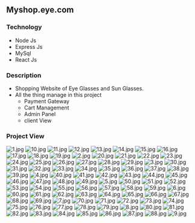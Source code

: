 ## Myshop.eye.com

### Technology
  * Node Js
  * Express Js
  * MySql
  * React Js

### Description
  * Shopping Website of Eye Glasses and Sun Glasses.
  * All the thing manage in this project 
      * Payment Gateway
      * Cart Management
      * Admin Panel
      * client View

### Project View
![1.jpg](https://nitin22032002.github.io/projectiages/1.jpg)
![10.jpg](https://nitin22032002.github.io/projectiages/10.jpg)
![11.jpg](https://nitin22032002.github.io/projectiages/11.jpg)
![12.jpg](https://nitin22032002.github.io/projectiages/12.jpg)
![13.jpg](https://nitin22032002.github.io/projectiages/13.jpg)
![14.jpg](https://nitin22032002.github.io/projectiages/14.jpg)
![15.jpg](https://nitin22032002.github.io/projectiages/15.jpg)
![16.jpg](https://nitin22032002.github.io/projectiages/16.jpg)
![17.jpg](https://nitin22032002.github.io/projectiages/17.jpg)
![18.jpg](https://nitin22032002.github.io/projectiages/18.jpg)
![19.jpg](https://nitin22032002.github.io/projectiages/19.jpg)
![2.jpg](https://nitin22032002.github.io/projectiages/2.jpg)
![20.jpg](https://nitin22032002.github.io/projectiages/20.jpg)
![21.jpg](https://nitin22032002.github.io/projectiages/21.jpg)
![22.jpg](https://nitin22032002.github.io/projectiages/22.jpg)
![23.jpg](https://nitin22032002.github.io/projectiages/23.jpg)
![24.jpg](https://nitin22032002.github.io/projectiages/24.jpg)
![25.jpg](https://nitin22032002.github.io/projectiages/25.jpg)
![26.jpg](https://nitin22032002.github.io/projectiages/26.jpg)
![27.jpg](https://nitin22032002.github.io/projectiages/27.jpg)
![28.jpg](https://nitin22032002.github.io/projectiages/28.jpg)
![29.jpg](https://nitin22032002.github.io/projectiages/29.jpg)
![3.jpg](https://nitin22032002.github.io/projectiages/3.jpg)
![30.jpg](https://nitin22032002.github.io/projectiages/30.jpg)
![31.jpg](https://nitin22032002.github.io/projectiages/31.jpg)
![32.jpg](https://nitin22032002.github.io/projectiages/32.jpg)
![33.jpg](https://nitin22032002.github.io/projectiages/33.jpg)
![34.jpg](https://nitin22032002.github.io/projectiages/34.jpg)
![35.jpg](https://nitin22032002.github.io/projectiages/35.jpg)
![36.jpg](https://nitin22032002.github.io/projectiages/36.jpg)
![37.jpg](https://nitin22032002.github.io/projectiages/37.jpg)
![38.jpg](https://nitin22032002.github.io/projectiages/38.jpg)
![39.jpg](https://nitin22032002.github.io/projectiages/39.jpg)
![4.jpg](https://nitin22032002.github.io/projectiages/4.jpg)
![40.jpg](https://nitin22032002.github.io/projectiages/40.jpg)
![41.jpg](https://nitin22032002.github.io/projectiages/41.jpg)
![42.jpg](https://nitin22032002.github.io/projectiages/42.jpg)
![43.jpg](https://nitin22032002.github.io/projectiages/43.jpg)
![44.jpg](https://nitin22032002.github.io/projectiages/44.jpg)
![45.jpg](https://nitin22032002.github.io/projectiages/45.jpg)
![46.jpg](https://nitin22032002.github.io/projectiages/46.jpg)
![47.jpg](https://nitin22032002.github.io/projectiages/47.jpg)
![48.jpg](https://nitin22032002.github.io/projectiages/48.jpg)
![49.jpg](https://nitin22032002.github.io/projectiages/49.jpg)
![5.jpg](https://nitin22032002.github.io/projectiages/5.jpg)
![50.jpg](https://nitin22032002.github.io/projectiages/50.jpg)
![51.jpg](https://nitin22032002.github.io/projectiages/51.jpg)
![52.jpg](https://nitin22032002.github.io/projectiages/52.jpg)
![53.jpg](https://nitin22032002.github.io/projectiages/53.jpg)
![54.jpg](https://nitin22032002.github.io/projectiages/54.jpg)
![55.jpg](https://nitin22032002.github.io/projectiages/55.jpg)
![56.jpg](https://nitin22032002.github.io/projectiages/56.jpg)
![57.jpg](https://nitin22032002.github.io/projectiages/57.jpg)
![58.jpg](https://nitin22032002.github.io/projectiages/58.jpg)
![59.jpg](https://nitin22032002.github.io/projectiages/59.jpg)
![6.jpg](https://nitin22032002.github.io/projectiages/6.jpg)
![60.jpg](https://nitin22032002.github.io/projectiages/60.jpg)
![61.jpg](https://nitin22032002.github.io/projectiages/61.jpg)
![62.jpg](https://nitin22032002.github.io/projectiages/62.jpg)
![63.jpg](https://nitin22032002.github.io/projectiages/63.jpg)
![64.jpg](https://nitin22032002.github.io/projectiages/64.jpg)
![65.jpg](https://nitin22032002.github.io/projectiages/65.jpg)
![66.jpg](https://nitin22032002.github.io/projectiages/66.jpg)
![67.jpg](https://nitin22032002.github.io/projectiages/67.jpg)
![68.jpg](https://nitin22032002.github.io/projectiages/68.jpg)
![69.jpg](https://nitin22032002.github.io/projectiages/69.jpg)
![7.jpg](https://nitin22032002.github.io/projectiages/7.jpg)
![70.jpg](https://nitin22032002.github.io/projectiages/70.jpg)
![71.jpg](https://nitin22032002.github.io/projectiages/71.jpg)
![72.jpg](https://nitin22032002.github.io/projectiages/72.jpg)
![73.jpg](https://nitin22032002.github.io/projectiages/73.jpg)
![74.jpg](https://nitin22032002.github.io/projectiages/74.jpg)
![75.jpg](https://nitin22032002.github.io/projectiages/75.jpg)
![76.jpg](https://nitin22032002.github.io/projectiages/76.jpg)
![77.jpg](https://nitin22032002.github.io/projectiages/77.jpg)
![78.jpg](https://nitin22032002.github.io/projectiages/78.jpg)
![79.jpg](https://nitin22032002.github.io/projectiages/79.jpg)
![8.jpg](https://nitin22032002.github.io/projectiages/8.jpg)
![80.jpg](https://nitin22032002.github.io/projectiages/80.jpg)
![81.jpg](https://nitin22032002.github.io/projectiages/81.jpg)
![82.jpg](https://nitin22032002.github.io/projectiages/82.jpg)
![83.jpg](https://nitin22032002.github.io/projectiages/83.jpg)
![84.jpg](https://nitin22032002.github.io/projectiages/84.jpg)
![85.jpg](https://nitin22032002.github.io/projectiages/85.jpg)
![86.jpg](https://nitin22032002.github.io/projectiages/86.jpg)
![87.jpg](https://nitin22032002.github.io/projectiages/87.jpg)
![88.jpg](https://nitin22032002.github.io/projectiages/88.jpg)
![9.jpg](https://nitin22032002.github.io/projectiages/9.jpg)
